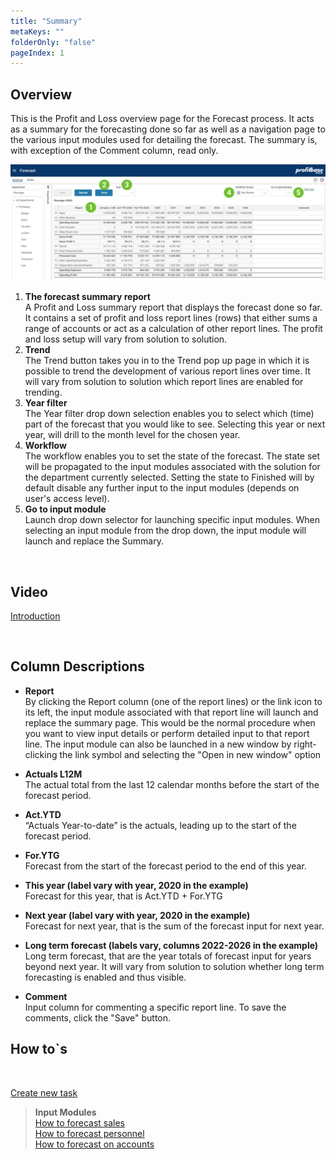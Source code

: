 ```yaml
---
title: "Summary"
metaKeys: ""
folderOnly: "false"
pageIndex: 1
---
```


## Overview
This is the Profit and Loss overview page for the Forecast process. It acts as a summary for the forecasting done so far as well as a navigation page to the various input modules used for detailing the forecast. The summary is, with exception of the Comment column, read only.
<br/>

![](img/forecast-summary.jpg)

1. **The forecast summary report** <br/>
A Profit and Loss summary report that displays the forecast done so far. It contains a set of profit and loss report lines (rows) that either sums a range of accounts or act as a calculation of other report lines. The profit and loss setup will vary from solution to solution. 
2. **Trend** <br/>
The Trend button takes you in to the Trend pop up page in which it is possible to trend the development of various report lines over time. It will vary from solution to solution which report lines are enabled for trending.
3. **Year filter** <br/>
The Year filter drop down selection enables you to select which (time) part of the forecast that you would like to see. Selecting this year or next year, will drill to the month level for the chosen year.
4. **Workflow** <br/>
The workflow enables you to set the state of the forecast. The state set will be propagated to the input modules associated with the solution for the department currently selected. Setting the state to Finished will by default disable any further input to the input modules (depends on user's access level).
5. **Go to input module** <br/>
Launch drop down selector for launching specific input modules. When selecting an input module from the drop down, the input module will launch and replace the Summary.

<br/>

## Video
[Introduction](https://profitbasedocs.blob.core.windows.net/enduserhelp/videos/ForecastSummary.mp4)

<br/>

## Column Descriptions

- **Report**<br/>
By clicking the Report column (one of the report lines) or the link icon to its left, the input module associated with that report line will launch and replace the summary page. This would be the normal procedure when you want to view input details or perform detailed input to that report line. The input module can also be launched in a new window by right-clicking the link symbol and selecting the "Open in new window" option

- **Actuals L12M**<br/>
The actual total from the last 12 calendar months before the start of the forecast period.

- **Act.YTD**<br/>
“Actuals Year-to-date” is the actuals, leading up to the start of the forecast period.
 
- **For.YTG** <br/>
Forecast from the start of the forecast period to the end of this year.

- **This year (label vary with year, 2020 in the example)** <br/>
Forecast for this year, that is Act.YTD + For.YTG

- **Next year (label vary with year, 2020 in the example)** <br/>
Forecast for next year, that is the sum of the forecast input for next year.

- **Long term forecast (labels vary, columns 2022-2026 in the example)** <br/>
Long term forecast, that are the year totals of forecast input for years beyond next year. It will vary from solution to solution whether long term forecasting is enabled and thus visible.

- **Comment** <br/>
Input column for commenting a specific report line. To save the comments, click the "Save" button.

## How to`s

<br/>

[Create new task](/planner/workbooks/process-and-tasks/tasks/create-edit-task)<br/>

> **Input Modules**<br/>
> [How to forecast sales](/planner/modules/sales-forecast/sales-forecast-details)<br/>
> [How to forecast personnel](/planner/modules/personnel/personnel-details)<br/> 
> [How to forecast on accounts](/planner/modules/account/account-details)<br/>




